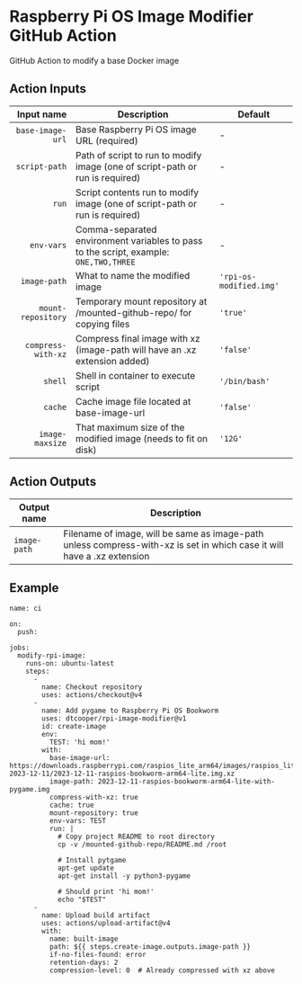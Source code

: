 # Raspberry Pi OS Image Modifier GitHub Action

GitHub Action to modify a base Docker image

## Action Inputs

|  Input name        |  Description                                                                          |  Default                |
|-------------------:|---------------------------------------------------------------------------------------|-------------------------|
| `base-image-url`   | Base Raspberry Pi OS image URL (required)                                             | -                       |
| `script-path`      | Path of script to run to modify image (one of script-path or run is required)         | -                       |
| `run`              | Script contents run to modify image (one of script-path or run is required)           | -                       |
| `env-vars`         | Comma-separated environment variables to pass to the script, example: `ONE,TWO,THREE` | -                       |
| `image-path`       | What to name the modified image                                                       | `'rpi-os-modified.img'` |
| `mount-repository` | Temporary mount repository at /mounted-github-repo/ for copying files                 | `'true'`                |
| `compress-with-xz` | Compress final image with xz (image-path will have an .xz extension added)            | `'false'`               |
| `shell`            | Shell in container to execute script                                                  | `'/bin/bash'`           |
| `cache`            | Cache image file located at base-image-url                                            | `'false'`               |
| `image-maxsize`    | That maximum size of the modified image (needs to fit on disk)                        | `'12G'`                 |


## Action Outputs

| Output name  | Description                                                                                                             |
|------------- |-------------------------------------------------------------------------------------------------------------------------|
| `image-path` | Filename of image, will be same as image-path unless compress-with-xz is set in which case it will have a .xz extension |


## Example

```
name: ci

on:
  push:

jobs:
  modify-rpi-image:
    runs-on: ubuntu-latest
    steps:
      -
        name: Checkout repository
        uses: actions/checkout@v4
      -
        name: Add pygame to Raspberry Pi OS Bookworm
        uses: dtcooper/rpi-image-modifier@v1
        id: create-image
        env:
          TEST: 'hi mom!'
        with:
          base-image-url: https://downloads.raspberrypi.com/raspios_lite_arm64/images/raspios_lite_arm64-2023-12-11/2023-12-11-raspios-bookworm-arm64-lite.img.xz
          image-path: 2023-12-11-raspios-bookworm-arm64-lite-with-pygame.img
          compress-with-xz: true
          cache: true
          mount-repository: true
          env-vars: TEST
          run: |
            # Copy project README to root directory
            cp -v /mounted-github-repo/README.md /root

            # Install pytgame
            apt-get update
            apt-get install -y python3-pygame

            # Should print 'hi mom!'
            echo "$TEST"
      -
        name: Upload build artifact
        uses: actions/upload-artifact@v4
        with:
          name: built-image
          path: ${{ steps.create-image.outputs.image-path }}
          if-no-files-found: error
          retention-days: 2
          compression-level: 0  # Already compressed with xz above
```
